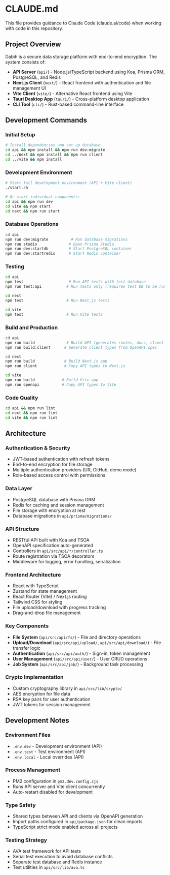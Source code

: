 # CLAUDE.md

This file provides guidance to Claude Code (claude.ai/code) when working with code in this repository.

## Project Overview

Dabih is a secure data storage platform with end-to-end encryption. The system consists of:

- **API Server** (`api/`) - Node.js/TypeScript backend using Koa, Prisma ORM, PostgreSQL, and Redis
- **Next.js Client** (`next/`) - React frontend with authentication and file management UI
- **Vite Client** (`vite/`) - Alternative React frontend using Vite
- **Tauri Desktop App** (`tauri/`) - Cross-platform desktop application
- **CLI Tool** (`cli/`) - Rust-based command-line interface

## Development Commands

### Initial Setup
```bash
# Install dependencies and set up database
cd api && npm install && npm run dev:migrate
cd ../next && npm install && npm run client
cd ../vite && npm install
```

### Development Environment
```bash
# Start full development environment (API + Vite client)
./start.sh

# Or start individual components:
cd api && npm run dev
cd vite && npm start
cd next && npm run start
```

### Database Operations
```bash
cd api
npm run dev:migrate          # Run database migrations
npm run studio              # Open Prisma Studio
npm run dev:startdb         # Start PostgreSQL container
npm run dev:startredis      # Start Redis container
```

### Testing
```bash
cd api
npm test                    # Run API tests with test database
npm run test:api           # Run tests only (requires test DB to be running)

cd next
npm test                   # Run Next.js tests

cd vite
npm test                   # Run Vite tests
```

### Build and Production
```bash
cd api
npm run build              # Build API (generates routes, docs, client types)
npm run build:client      # Generate client types from OpenAPI spec

cd next
npm run build             # Build Next.js app
npm run client            # Copy API types to Next.js

cd vite
npm run build            # Build Vite app
npm run openapi          # Copy API types to Vite
```

### Code Quality
```bash
cd api && npm run lint
cd next && npm run lint
cd vite && npm run lint
```

## Architecture

### Authentication & Security
- JWT-based authentication with refresh tokens
- End-to-end encryption for file storage
- Multiple authentication providers (UR, GitHub, demo mode)
- Role-based access control with permissions

### Data Layer
- PostgreSQL database with Prisma ORM
- Redis for caching and session management
- File storage with encryption at rest
- Database migrations in `api/prisma/migrations/`

### API Structure
- RESTful API built with Koa and TSOA
- OpenAPI specification auto-generated
- Controllers in `api/src/api/*/controller.ts`
- Route registration via TSOA decorators
- Middleware for logging, error handling, serialization

### Frontend Architecture
- React with TypeScript
- Zustand for state management
- React Router (Vite) / Next.js routing
- Tailwind CSS for styling
- File upload/download with progress tracking
- Drag-and-drop file management

### Key Components
- **File System** (`api/src/api/fs/`) - File and directory operations
- **Upload/Download** (`api/src/api/upload/`, `api/src/api/download/`) - File transfer logic
- **Authentication** (`api/src/api/auth/`) - Sign-in, token management
- **User Management** (`api/src/api/user/`) - User CRUD operations
- **Job System** (`api/src/api/job/`) - Background task processing

### Crypto Implementation
- Custom cryptography library in `api/src/lib/crypto/`
- AES encryption for file data
- RSA key pairs for user authentication
- JWT tokens for session management

## Development Notes

### Environment Files
- `.env.dev` - Development environment (API)
- `.env.test` - Test environment (API)
- `.env.local` - Local overrides (API)

### Process Management
- PM2 configuration in `pm2.dev.config.cjs`
- Runs API server and Vite client concurrently
- Auto-restart disabled for development

### Type Safety
- Shared types between API and clients via OpenAPI generation
- Import paths configured in `api/package.json` for clean imports
- TypeScript strict mode enabled across all projects

### Testing Strategy
- AVA test framework for API tests
- Serial test execution to avoid database conflicts
- Separate test database and Redis instance
- Test utilities in `api/src/lib/ava.ts`